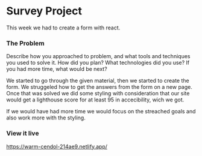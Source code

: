 

# Survey Project

This week we had to create a form with react.

### The Problem

Describe how you approached to problem, and what tools and techniques you used to solve it. How did you plan? What technologies did you use? If you had more time, what would be next?

We started to go through the given material, then we started to create the form. We struggeled how to get the answers from the form on a new page. Once that was solved we did some styling with consideration that our site would get a lighthouse score for at least 95 in accecibility, wich we got.

If we would have had more time we would focus on the streached goals and also work more with the styling.


### View it live

https://warm-cendol-214ae9.netlify.app/

